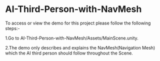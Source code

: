 # AI-Third-Person-with-NavMesh
To access or view the demo for this project please follow the following steps:-

  1.Go to AI-Third-Person-with-NavMesh/Assets/MainScene.unity.
  
  2.The demo only describes and explains the NavMesh(Navigation Mesh) which the AI third person should follow throughout the Scene.
  
